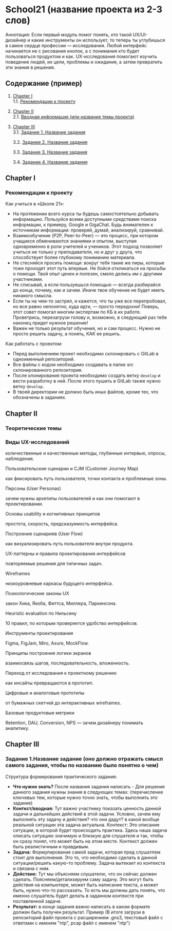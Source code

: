# School21 (название проекта из 2-3 слов)
Аннотация: Если первый модуль помог понять, кто такой UX/UI-дизайнер и какие инструменты он использует, то теперь ты углубишься в самое сердце профессии — исследования. Любой интерфейс начинается не с рисования кнопок, а с понимания кто будет пользоваться продуктом и как. UX-исследования помогают изучить поведение людей, их цели, проблемы и ожидания, а затем превратить эти знания в решения.

## Содержание (пример)
1. [Chapter I](#chapter-i) \
   1.1. [Рекомендации к проекту](#рекомендации-к-проекту)
2. [Chapter II](#chapter-ii) \
   2.1. [Вводная информация (или название темы проекта)](#информация)
3. [Chapter III](#chapter-iii) \
   3.1. [Задание 1. Название задания](#задание-1.-название)  
   
   3.2. [Задание 2. Название задания](#задание-2.-название)   
   
   3.3. [Задание 3. Название задания](#задание-3.-название)
   
   3.4. [Задание 4. Название задания](#задание-4.-название) 
   
   
## Chapter I
### Рекомендации к проекту
Как учиться в «Школе 21»:  
- На протяжении всего курса ты будешь самостоятельно добывать информацию. Пользуйся всеми доступными средствами поиска информации, к примеру, Google и GigaChat. Будь внимателен к источникам информации: проверяй, думай, анализируй, сравнивай. 
- Взаимообучение (P2P, Peer-to-Peer) — это процесс, при котором учащиеся обмениваются знаниями и опытом, выступая одновременно в роли учителей и учеников. Этот подход позволяет учиться не только у преподавателя, но и друг у друга, что способствует более глубокому пониманию материала.
- Не стесняйся просить помощи: вокруг тебя такие же пиры, которые тоже проходят этот путь впервые. Не бойся откликаться на просьбы о помощи. Твой опыт ценен и полезен, смело делись им с другими участниками. 
- Не списывай, а если пользуешься помощью — всегда разбирайся до конца, почему, как и зачем. Иначе твое обучение не будет иметь никакого смысла. 
- Если ты на чем-то застрял, и кажется, что ты уже все перепробовал, но все равно непонятно, куда идти, — просто передохни! Поверь, этот совет помогал многим экспертам по КБ в их работе. Проветрись, перезагрузи голову и, возможно, в следующий раз тебе наконец придет нужное решение!
- Важен не только результат обучения, но и сам процесс. Нужно не просто решить задачу, а понять, КАК ее решить.

Как работать с проектом: 
- Перед выполнением проект необходимо склонировать с GitLab в одноименный репозиторий.
- Все файлы с кодом необходимо создавать в папке src склонированного репозитория.
- После клонирования проекта необходимо создать ветку `develop` и вести разработку в ней. После этого пушить в GitLab также нужно ветку `develop`.
- В твоей директории не должно быть иных файлов, кроме тех, что обозначены в заданиях.

## Chapter II
### Теоретические темы

### Виды UX-исследований
количественные и качественные методы, глубинные интервью, опросы, наблюдения.

Пользовательские сценарии и CJM (Customer Journey Map)

как фиксировать путь пользователя, точки контакта и проблемные зоны.

Персоны (User Personas)

зачем нужны архетипы пользователей и как они помогают в проектировании.

Основы usability и когнитивных принципов

простота, скорость, предсказуемость интерфейса.

Построение сценариев (User Flow)

как визуализировать путь пользователя внутри продукта.

UX-паттерны и правила проектирования интерфейсов

повторяемые решения для типичных задач.

Wireframes

низкоуровневые каркасы будущего интерфейса.

Психологические законы UX

закон Хика, Якоба, Фиттса, Миллера, Паркинсона.

Heuristic evaluation по Нильсену

10 правил, по которым проверяется удобство интерфейсов.

Инструменты проектирования

Figma, FigJam, Miro, Axure, MockFlow.

Принципы построения логики экранов

взаимосвязь шагов, последовательность, вложенность.

Переход от исследования к проектному решению

как инсайты превращаются в прототип.

Цифровые и аналоговые прототипы

от бумажных скетчей до интерактивных wireframes.

Базовые продуктовые метрики

Retention, DAU, Conversion, NPS — зачем дизайнеру понимать аналитику.


## Chapter III
### Задание 1.Название задание (оно должно отражать смысл самого задания, чтобы по названию было понятно о чем)

Структура формирования практического задания: 

- **Что нужно знать?** После названия задания написать - Для решения данного задания нужны знания в следующих темах: (перечисление ключевых тем, которые нужно точно знать, чтобы выполнить это задание)
- **Конткст/вводная:** Тут важно участнику показать ценность данной задачи и дальнейших действий в этой задачи. Условно, зачем ему выполнять эту задачу и действия? что они дадут? в какой вообще реальной ситуации эта задача актуальна.
Контекст: Это описание ситуации, в которой будет происходить практика. Здесь наша задача описать ситуацию значимую и близкую для слушателя и так, чтобы он сразу понял, что может быть на этом месте. Контекст должен быть реалистичным и правдивым.
- **Задача:** Формулирование самой задачи, которая пред слушатлем стоит для выполнения. Это то, что необходимо сделать в данной ситуации/решить какую-то проблему. Задача вытекает из контекста и связана с ним.
- **Действие:** Тут мы объясняем слушателю, что он сейчас должен сделать. Поясняем/детализируем саму задачу. Это могут быть действия на компьютере, может быть написание текста, а может быть, нужно что-то рассказать. То есть мы должны дать понять, что именно слушатель будет делать в заданном контексте при поставленной задаче.
- **Результат:** в конце задания важно написать в каком формате должен быть получен результат. Пример (В итоге загрузи в репозиторий файл проекта с расширением .gns3, текстовый файл с ответами с именем "ntp", pcap файл с именем "ntp")
